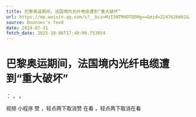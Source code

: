 ```yaml
---
title: 巴黎奥运期间，法国境内光纤电缆遭到“重大破坏”
url: https://mp.weixin.qq.com/s?__biz=MzI5NTM4OTQ5Mg==&mid=2247626661&idx=2&sn=686968892d632e30a0a2ecf3e6d43945
source: Doonsec's feed
date: 2024-07-31
fetch_date: 2025-10-06T17:40:00.753054
---
```


# 巴黎奥运期间，法国境内光纤电缆遭到“重大破坏”

：
，
。

视频
小程序
赞
，轻点两下取消赞
在看
，轻点两下取消在看
